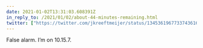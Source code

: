 ```yaml
---
date: 2021-01-02T13:31:03.608391Z
in_reply_to: /2021/01/02/about-44-minutes-remaining.html
twitter: ["https://twitter.com/jkreeftmeijer/status/1345361967733743616"]
---
```

False alarm. I’m on 10.15.7. 
